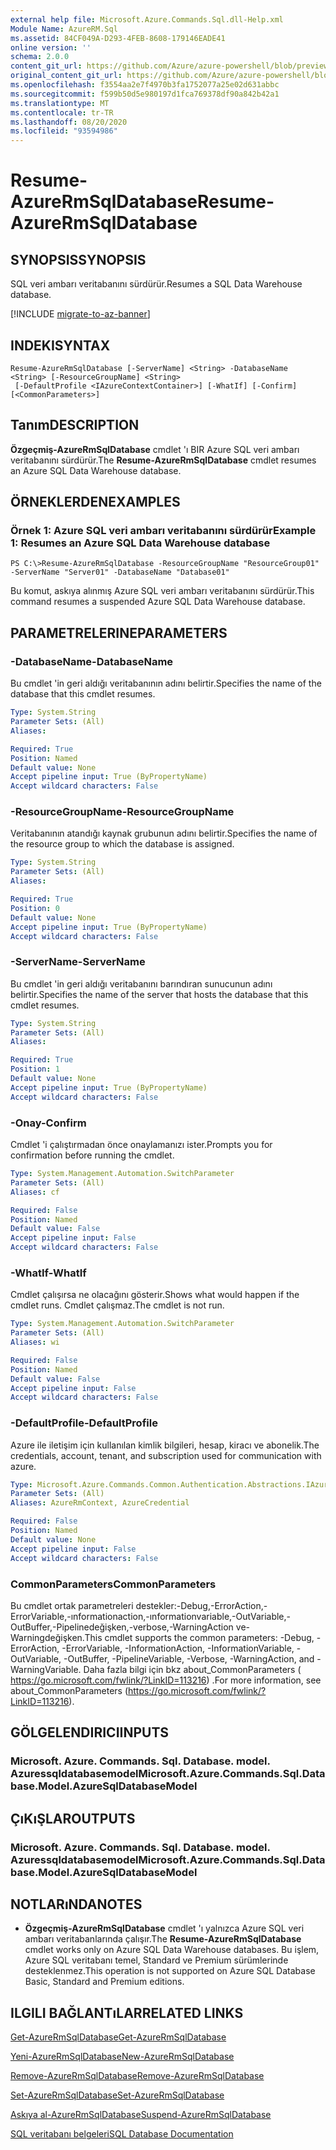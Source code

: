 ```yaml
---
external help file: Microsoft.Azure.Commands.Sql.dll-Help.xml
Module Name: AzureRM.Sql
ms.assetid: 84CF049A-D293-4FEB-8608-179146EADE41
online version: ''
schema: 2.0.0
content_git_url: https://github.com/Azure/azure-powershell/blob/preview/src/ResourceManager/Sql/Commands.Sql/help/Resume-AzureRmSqlDatabase.md
original_content_git_url: https://github.com/Azure/azure-powershell/blob/preview/src/ResourceManager/Sql/Commands.Sql/help/Resume-AzureRmSqlDatabase.md
ms.openlocfilehash: f3554aa2e7f4970b3fa1752077a25e02d631abbc
ms.sourcegitcommit: f599b50d5e980197d1fca769378df90a842b42a1
ms.translationtype: MT
ms.contentlocale: tr-TR
ms.lasthandoff: 08/20/2020
ms.locfileid: "93594986"
---
```

# <span data-ttu-id="f076e-101">Resume-AzureRmSqlDatabase</span><span class="sxs-lookup"><span data-stu-id="f076e-101">Resume-AzureRmSqlDatabase</span></span>

## <span data-ttu-id="f076e-102">SYNOPSIS</span><span class="sxs-lookup"><span data-stu-id="f076e-102">SYNOPSIS</span></span>
<span data-ttu-id="f076e-103">SQL veri ambarı veritabanını sürdürür.</span><span class="sxs-lookup"><span data-stu-id="f076e-103">Resumes a SQL Data Warehouse database.</span></span>

[!INCLUDE [migrate-to-az-banner](../../includes/migrate-to-az-banner.md)]

## <span data-ttu-id="f076e-104">INDEKI</span><span class="sxs-lookup"><span data-stu-id="f076e-104">SYNTAX</span></span>

```
Resume-AzureRmSqlDatabase [-ServerName] <String> -DatabaseName <String> [-ResourceGroupName] <String>
 [-DefaultProfile <IAzureContextContainer>] [-WhatIf] [-Confirm] [<CommonParameters>]
```

## <span data-ttu-id="f076e-105">Tanım</span><span class="sxs-lookup"><span data-stu-id="f076e-105">DESCRIPTION</span></span>
<span data-ttu-id="f076e-106">**Özgeçmiş-AzureRmSqlDatabase** cmdlet 'ı BIR Azure SQL veri ambarı veritabanını sürdürür.</span><span class="sxs-lookup"><span data-stu-id="f076e-106">The **Resume-AzureRmSqlDatabase** cmdlet resumes an Azure SQL Data Warehouse database.</span></span>

## <span data-ttu-id="f076e-107">ÖRNEKLERDEN</span><span class="sxs-lookup"><span data-stu-id="f076e-107">EXAMPLES</span></span>

### <span data-ttu-id="f076e-108">Örnek 1: Azure SQL veri ambarı veritabanını sürdürür</span><span class="sxs-lookup"><span data-stu-id="f076e-108">Example 1: Resumes an Azure SQL Data Warehouse database</span></span>
```
PS C:\>Resume-AzureRmSqlDatabase -ResourceGroupName "ResourceGroup01" -ServerName "Server01" -DatabaseName "Database01"
```

<span data-ttu-id="f076e-109">Bu komut, askıya alınmış Azure SQL veri ambarı veritabanını sürdürür.</span><span class="sxs-lookup"><span data-stu-id="f076e-109">This command resumes a suspended Azure SQL Data Warehouse database.</span></span>

## <span data-ttu-id="f076e-110">PARAMETRELERINE</span><span class="sxs-lookup"><span data-stu-id="f076e-110">PARAMETERS</span></span>

### <span data-ttu-id="f076e-111">-DatabaseName</span><span class="sxs-lookup"><span data-stu-id="f076e-111">-DatabaseName</span></span>
<span data-ttu-id="f076e-112">Bu cmdlet 'in geri aldığı veritabanının adını belirtir.</span><span class="sxs-lookup"><span data-stu-id="f076e-112">Specifies the name of the database that this cmdlet resumes.</span></span>

```yaml
Type: System.String
Parameter Sets: (All)
Aliases: 

Required: True
Position: Named
Default value: None
Accept pipeline input: True (ByPropertyName)
Accept wildcard characters: False
```

### <span data-ttu-id="f076e-113">-ResourceGroupName</span><span class="sxs-lookup"><span data-stu-id="f076e-113">-ResourceGroupName</span></span>
<span data-ttu-id="f076e-114">Veritabanının atandığı kaynak grubunun adını belirtir.</span><span class="sxs-lookup"><span data-stu-id="f076e-114">Specifies the name of the resource group to which the database is assigned.</span></span>

```yaml
Type: System.String
Parameter Sets: (All)
Aliases: 

Required: True
Position: 0
Default value: None
Accept pipeline input: True (ByPropertyName)
Accept wildcard characters: False
```

### <span data-ttu-id="f076e-115">-ServerName</span><span class="sxs-lookup"><span data-stu-id="f076e-115">-ServerName</span></span>
<span data-ttu-id="f076e-116">Bu cmdlet 'in geri aldığı veritabanını barındıran sunucunun adını belirtir.</span><span class="sxs-lookup"><span data-stu-id="f076e-116">Specifies the name of the server that hosts the database that this cmdlet resumes.</span></span>

```yaml
Type: System.String
Parameter Sets: (All)
Aliases: 

Required: True
Position: 1
Default value: None
Accept pipeline input: True (ByPropertyName)
Accept wildcard characters: False
```

### <span data-ttu-id="f076e-117">-Onay</span><span class="sxs-lookup"><span data-stu-id="f076e-117">-Confirm</span></span>
<span data-ttu-id="f076e-118">Cmdlet 'i çalıştırmadan önce onaylamanızı ister.</span><span class="sxs-lookup"><span data-stu-id="f076e-118">Prompts you for confirmation before running the cmdlet.</span></span>

```yaml
Type: System.Management.Automation.SwitchParameter
Parameter Sets: (All)
Aliases: cf

Required: False
Position: Named
Default value: False
Accept pipeline input: False
Accept wildcard characters: False
```

### <span data-ttu-id="f076e-119">-WhatIf</span><span class="sxs-lookup"><span data-stu-id="f076e-119">-WhatIf</span></span>
<span data-ttu-id="f076e-120">Cmdlet çalışırsa ne olacağını gösterir.</span><span class="sxs-lookup"><span data-stu-id="f076e-120">Shows what would happen if the cmdlet runs.</span></span>
<span data-ttu-id="f076e-121">Cmdlet çalışmaz.</span><span class="sxs-lookup"><span data-stu-id="f076e-121">The cmdlet is not run.</span></span>

```yaml
Type: System.Management.Automation.SwitchParameter
Parameter Sets: (All)
Aliases: wi

Required: False
Position: Named
Default value: False
Accept pipeline input: False
Accept wildcard characters: False
```

### <span data-ttu-id="f076e-122">-DefaultProfile</span><span class="sxs-lookup"><span data-stu-id="f076e-122">-DefaultProfile</span></span>
<span data-ttu-id="f076e-123">Azure ile iletişim için kullanılan kimlik bilgileri, hesap, kiracı ve abonelik.</span><span class="sxs-lookup"><span data-stu-id="f076e-123">The credentials, account, tenant, and subscription used for communication with azure.</span></span>

```yaml
Type: Microsoft.Azure.Commands.Common.Authentication.Abstractions.IAzureContextContainer
Parameter Sets: (All)
Aliases: AzureRmContext, AzureCredential

Required: False
Position: Named
Default value: None
Accept pipeline input: False
Accept wildcard characters: False
```

### <span data-ttu-id="f076e-124">CommonParameters</span><span class="sxs-lookup"><span data-stu-id="f076e-124">CommonParameters</span></span>
<span data-ttu-id="f076e-125">Bu cmdlet ortak parametreleri destekler:-Debug,-ErrorAction,-ErrorVariable,-ınformationaction,-ınformationvariable,-OutVariable,-OutBuffer,-Pipelinedeğişken,-verbose,-WarningAction ve-Warningdeğişken.</span><span class="sxs-lookup"><span data-stu-id="f076e-125">This cmdlet supports the common parameters: -Debug, -ErrorAction, -ErrorVariable, -InformationAction, -InformationVariable, -OutVariable, -OutBuffer, -PipelineVariable, -Verbose, -WarningAction, and -WarningVariable.</span></span> <span data-ttu-id="f076e-126">Daha fazla bilgi için bkz about_CommonParameters ( https://go.microsoft.com/fwlink/?LinkID=113216) .</span><span class="sxs-lookup"><span data-stu-id="f076e-126">For more information, see about_CommonParameters (https://go.microsoft.com/fwlink/?LinkID=113216).</span></span>

## <span data-ttu-id="f076e-127">GÖLGELENDIRICI</span><span class="sxs-lookup"><span data-stu-id="f076e-127">INPUTS</span></span>

### <span data-ttu-id="f076e-128">Microsoft. Azure. Commands. Sql. Database. model. Azuressqldatabasemodel</span><span class="sxs-lookup"><span data-stu-id="f076e-128">Microsoft.Azure.Commands.Sql.Database.Model.AzureSqlDatabaseModel</span></span>

## <span data-ttu-id="f076e-129">ÇıKıŞLAR</span><span class="sxs-lookup"><span data-stu-id="f076e-129">OUTPUTS</span></span>

### <span data-ttu-id="f076e-130">Microsoft. Azure. Commands. Sql. Database. model. Azuressqldatabasemodel</span><span class="sxs-lookup"><span data-stu-id="f076e-130">Microsoft.Azure.Commands.Sql.Database.Model.AzureSqlDatabaseModel</span></span>

## <span data-ttu-id="f076e-131">NOTLARıNDA</span><span class="sxs-lookup"><span data-stu-id="f076e-131">NOTES</span></span>
* <span data-ttu-id="f076e-132">**Özgeçmiş-AzureRmSqlDatabase** cmdlet 'ı yalnızca Azure SQL veri ambarı veritabanlarında çalışır.</span><span class="sxs-lookup"><span data-stu-id="f076e-132">The **Resume-AzureRmSqlDatabase** cmdlet works only on Azure SQL Data Warehouse databases.</span></span> <span data-ttu-id="f076e-133">Bu işlem, Azure SQL veritabanı temel, Standard ve Premium sürümlerinde desteklenmez.</span><span class="sxs-lookup"><span data-stu-id="f076e-133">This operation is not supported on Azure SQL Database Basic, Standard and Premium editions.</span></span>

## <span data-ttu-id="f076e-134">ILGILI BAĞLANTıLAR</span><span class="sxs-lookup"><span data-stu-id="f076e-134">RELATED LINKS</span></span>

[<span data-ttu-id="f076e-135">Get-AzureRmSqlDatabase</span><span class="sxs-lookup"><span data-stu-id="f076e-135">Get-AzureRmSqlDatabase</span></span>](./Get-AzureRmSqlDatabase.md)

[<span data-ttu-id="f076e-136">Yeni-AzureRmSqlDatabase</span><span class="sxs-lookup"><span data-stu-id="f076e-136">New-AzureRmSqlDatabase</span></span>](./New-AzureRmSqlDatabase.md)

[<span data-ttu-id="f076e-137">Remove-AzureRmSqlDatabase</span><span class="sxs-lookup"><span data-stu-id="f076e-137">Remove-AzureRmSqlDatabase</span></span>](./Remove-AzureRmSqlDatabase.md)

[<span data-ttu-id="f076e-138">Set-AzureRmSqlDatabase</span><span class="sxs-lookup"><span data-stu-id="f076e-138">Set-AzureRmSqlDatabase</span></span>](./Set-AzureRmSqlDatabase.md)

[<span data-ttu-id="f076e-139">Askıya al-AzureRmSqlDatabase</span><span class="sxs-lookup"><span data-stu-id="f076e-139">Suspend-AzureRmSqlDatabase</span></span>](./Suspend-AzureRmSqlDatabase.md)

[<span data-ttu-id="f076e-140">SQL veritabanı belgeleri</span><span class="sxs-lookup"><span data-stu-id="f076e-140">SQL Database Documentation</span></span>](https://docs.microsoft.com/azure/sql-database/)


